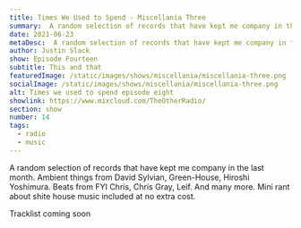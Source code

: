 ```yaml
---
title: Times We Used to Spend - Miscellania Three
summary:  A random selection of records that have kept me company in the last month. 
date: 2021-06-23
metaDesc:  A random selection of records that have kept me company in the last month. 
author: Justin Slack
show: Episode Fourteen
subtitle: This and that
featuredImage: /static/images/shows/miscellania/miscellania-three.png
socialImage: /static/images/shows/miscellania/miscellania-three.png
alt: Times we used to spend episode eight
showlink: https://www.mixcloud.com/TheOtherRadio/
section: show
number: 14
tags:
  - radio
  - music
---
```


A random selection of records that have kept me company in the last month. Ambient things from David Sylvian, Green-House, Hiroshi Yoshimura. Beats from FYI Chris, Chris Gray, Leif. And many more. Mini rant about shite house music included at no extra cost.

Tracklist coming soon